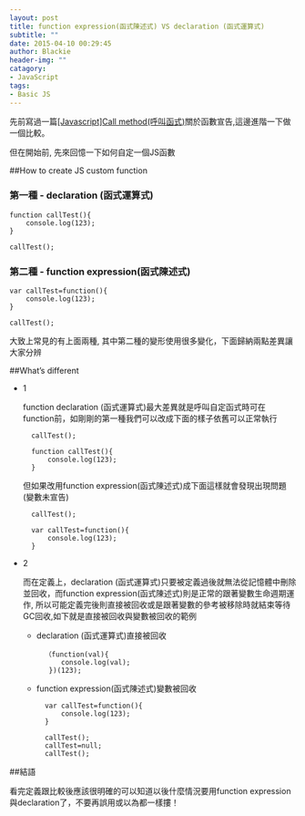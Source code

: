 ```yaml
---
layout: post
title: function expression(函式陳述式) VS declaration (函式運算式)
subtitle: ""
date: 2015-04-10 00:29:45
author: Blackie
header-img: ""
catagory:
- JavaScript
tags: 
- Basic JS
---
```


<!-- More -->

先前寫過一篇[[Javascript]Call method(呼叫函式)](http://www.dotblogs.com.tw/blackie1019/archive/2014/01/14/139926.aspx)關於函數宣告,這邊進階一下做一個比較。

但在開始前, 先來回憶一下如何自定一個JS函數

##How to create JS custom function

### 第一種 - declaration (函式運算式)

	function callTest(){
		console.log(123);
	}

	callTest();

### 第二種 - function expression(函式陳述式)

	var callTest=function(){
		console.log(123);
	}
	
	callTest();

大致上常見的有上面兩種, 其中第二種的變形使用很多變化，下面歸納兩點差異讓大家分辨

##What’s different
	
- 1

	function declaration (函式運算式)最大差異就是呼叫自定函式時可在function前，如剛剛的第一種我們可以改成下面的樣子依舊可以正常執行

		callTest();
		
		function callTest(){
			console.log(123);
		}

	但如果改用function expression(函式陳述式)成下面這樣就會發現出現問題(變數未宣告)
	
		callTest();
	
		var callTest=function(){
			console.log(123);
		}
		

- 2

	而在定義上，declaration (函式運算式)只要被定義過後就無法從記憶體中刪除並回收，而function expression(函式陳述式)則是正常的跟著變數生命週期運作, 所以可能定義完後則直接被回收或是跟著變數的參考被移除時就結束等待GC回收,如下就是直接被回收與變數被回收的範例
	
	- declaration (函式運算式)直接被回收
	
			（function(val){
				console.log(val);
			 })(123);
	
	- function expression(函式陳述式)變數被回收
	
			var callTest=function(){
				console.log(123);
			}
	
			callTest();
			callTest=null;
			callTest();
	

##結語

看完定義跟比較後應該很明確的可以知道以後什麼情況要用function expression與declaration了，不要再誤用或以為都一樣摟！


